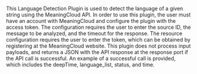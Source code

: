 This Language Detection Plugin is used to detect the language of a given string using the MeaningCloud API. In order to use this plugin, the user must have an account with MeaningCloud and configure the plugin with the access token. The configuration requires the user to enter the source ID, the message to be analyzed, and the timeout for the response. The resource configuration requires the user to enter the token, which can be obtained by registering at the MeaningCloud website. This plugin does not process input payloads, and returns a JSON with the API response at the response port if the API call is successful. An example of a successful call is provided, which includes the deepTime, language_list, status, and time.

